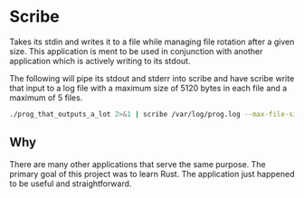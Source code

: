 # Scribe
Takes its stdin and writes it to a file while managing file rotation after a given size.
This application is ment to be used in conjunction with another application which is actively writing to its stdout.

The following will pipe its stdout and stderr into scribe and have scribe write that input to a log file with a maximum size of 5120 bytes in each file and a maximum of 5 files.

```bash
./prog_that_outputs_a_lot 2>&1 | scribe /var/log/prog.log --max-file-size 5120 --max-rotations 5
```

## Why
There are many other applications that serve the same purpose. The primary goal of this project was to learn Rust.
The application just happened to be useful and straightforward. 
